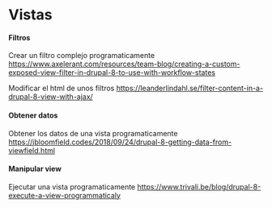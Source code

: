 Vistas
===

#### Filtros
Crear un filtro complejo programaticamente
https://www.axelerant.com/resources/team-blog/creating-a-custom-exposed-view-filter-in-drupal-8-to-use-with-workflow-states

Modificar el html de unos filtros
https://leanderlindahl.se/filter-content-in-a-drupal-8-view-with-ajax/

#### Obtener datos
Obtener los datos de una vista programaticamente
https://jbloomfield.codes/2018/09/24/drupal-8-getting-data-from-viewfield.html

#### Manipular view
Ejecutar una vista programaticamente
https://www.trivali.be/blog/drupal-8-execute-a-view-programmaticaly


